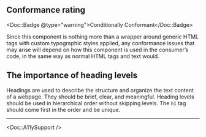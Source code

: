## Conformance rating

<!-- Update conformance rating badge with correct status and remove the others -->
<Doc::Badge @type="warning">Conditionally Conformant</Doc::Badge>

Since this component is nothing more than a wrapper around generic HTML tags with custom typographic styles applied, any conformance issues that may arise will depend on how this component is used in the consumer’s code, in the same way as normal HTML tags and text would.

## The importance of heading levels

Headings are used to describe the structure and organize the text content of a webpage. They should be brief, clear, and meaningful. Heading levels should be used in hierarchical order without skipping levels. The `h1` tag should come first in the order and be unique. 

---

<Doc::A11ySupport />
